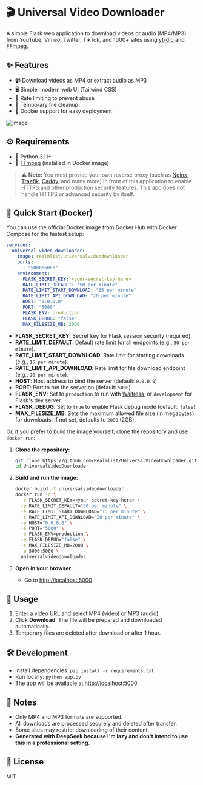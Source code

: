 # 🎬 Universal Video Downloader

A simple Flask web application to download videos or audio (MP4/MP3) from YouTube, Vimeo, Twitter, TikTok, and 1000+ sites using [yt-dlp](https://github.com/yt-dlp/yt-dlp) and [FFmpeg](https://ffmpeg.org/).

## ✨ Features
- 📹 Download videos as MP4 or extract audio as MP3
- 🖥️ Simple, modern web UI (Tailwind CSS)
- 🚦 Rate limiting to prevent abuse
- 🧹 Temporary file cleanup
- 🐳 Docker support for easy deployment

![image](https://github.com/user-attachments/assets/a7dc368a-99f3-4868-841d-2b636fc1c511)

## ⚙️ Requirements
- 🐍 Python 3.11+
- 🎵 [FFmpeg](https://ffmpeg.org/) (installed in Docker image)
> ⚠️ **Note:** You must provide your own reverse proxy (such as [Nginx](https://docs.nginx.com/nginx/admin-guide/web-server/reverse-proxy/), [Traefik](https://doc.traefik.io/traefik/), [Caddy](https://caddyserver.com/docs/quick-starts/reverse-proxy), and many more) in front of this application to enable HTTPS and other production security features. This app does not handle HTTPS or advanced security by itself.

## 🚀 Quick Start (Docker)

You can use the official Docker image from Docker Hub with Docker Compose for the fastest setup:

```yaml
services:
  universal-video-downloader:
    image: realmlist/universalvideodownloader
    ports:
      - "5000:5000"
    environment:
      FLASK_SECRET_KEY: <your-secret-key-here>
      RATE_LIMIT_DEFAULT: "50 per minute"
      RATE_LIMIT_START_DOWNLOAD: "15 per minute"
      RATE_LIMIT_API_DOWNLOAD: "20 per minute"
      HOST: "0.0.0.0"
      PORT: "5000"
      FLASK_ENV: production
      FLASK_DEBUG: "false"
      MAX_FILESIZE_MB: 2000
```

- **FLASK_SECRET_KEY**: Secret key for Flask session security (required).
- **RATE_LIMIT_DEFAULT**: Default rate limit for all endpoints (e.g., `50 per minute`).
- **RATE_LIMIT_START_DOWNLOAD**: Rate limit for starting downloads (e.g., `15 per minute`).
- **RATE_LIMIT_API_DOWNLOAD**: Rate limit for file download endpoint (e.g., `20 per minute`).
- **HOST**: Host address to bind the server (default: `0.0.0.0`).
- **PORT**: Port to run the server on (default: `5000`).
- **FLASK_ENV**: Set to `production` to run with [Waitress](https://docs.pylonsproject.org/projects/waitress/en/stable/), or `development` for Flask's dev server.
- **FLASK_DEBUG**: Set to `true` to enable Flask debug mode (default: `false`).
- **MAX_FILESIZE_MB**: Sets the maximum allowed file size (in megabytes) for downloads. If not set, defaults to `2000` (2GB).

Or, if you prefer to build the image yourself, clone the repository and use `docker run`:

1. **Clone the repository:**
   ```bash
   git clone https://github.com/Realmlist/UniversalVideoDownloader.git
   cd UniversalVideoDownloader
   ```
2. **Build and run the image:**
   ```bash
   docker build -t universalvideodownloader .
   docker run -d \
     -e FLASK_SECRET_KEY=<your-secret-key-here> \
     -e RATE_LIMIT_DEFAULT="50 per minute" \
     -e RATE_LIMIT_START_DOWNLOAD="15 per minute" \
     -e RATE_LIMIT_API_DOWNLOAD="20 per minute" \
     -e HOST="0.0.0.0" \
     -e PORT="5000" \
     -e FLASK_ENV=production \
     -e FLASK_DEBUG="false" \
     -e MAX_FILESIZE_MB=2000 \
     -p 5000:5000 \
     universalvideodownloader
   ```

3. **Open in your browser:**
   - Go to [http://localhost:5000](http://localhost:5000)

## 📝 Usage
1. Enter a video URL and select MP4 (video) or MP3 (audio).
2. Click **Download**. The file will be prepared and downloaded automatically.
3. Temporary files are deleted after download or after 1 hour.

## 🛠️ Development
- Install dependencies: `pip install -r requirements.txt`
- Run locally: `python app.py`
- The app will be available at [http://localhost:5000](http://localhost:5000)

## 📢 Notes
- Only MP4 and MP3 formats are supported.
- All downloads are processed securely and deleted after transfer.
- Some sites may restrict downloading of their content.
- **Generated with DeepSeek because I'm lazy and don't intend to use this in a professional setting.**

## 📄 License
MIT
